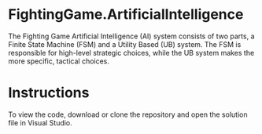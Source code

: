 # FightingGame.ArtificialIntelligence
The Fighting Game Artificial Intelligence (AI) system consists of two parts, a Finite State Machine (FSM)
 and a Utility Based (UB) system. The FSM is responsible for high-level strategic choices, while the UB
 system makes the more specific, tactical choices.


# Instructions

To view the code, download or clone the repository and open the solution file in Visual Studio.
